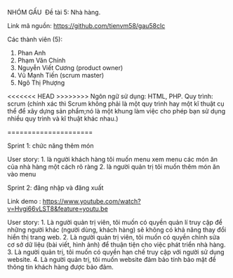 ﻿NHÓM GẤU
﻿
Đề tài 5: Nhà hàng.

Link mã nguồn: https://github.com/tienvm58/gau58clc

Các thành viên (5):

1. Phan Anh
2. Phạm Văn Chính 
3. Nguyễn Viết Cương (product owner)
4. Vũ Mạnh Tiến	(scrum master)
5. Ngô Thị Phượng

<<<<<<< HEAD >>>>>>>>
Ngôn ngữ sử dụng: HTML, PHP.
Quy trình: scrum (chính xác thì Scrum không phải là một quy trình hay một kĩ thuật cụ  thể  để xây dựng sản phẩm;nó là một khung làm việc cho phép bạn sử dụng nhiều quy trình và kĩ thuật khác nhau.)

=====================

Sprint 1: chức năng thêm món

User story: 
	1. là người khách hàng tôi muốn menu xem menu các món ăn của nhà hàng một cách rõ ràng
	2. là người quản trị tôi muốn thêm món ăn vào menu

Sprint 2: đăng nhập và đăng xuất

Link demo : https://www.youtube.com/watch?v=Hvgi66vLST8&feature=youtu.be

User story:
	1. Là người quản trị viên, tôi muốn có quyền quản lí truy cập để những người khác (người dùng, khách hàng) sẽ không có khả năng thay đổi hiển thị trang web.
	2. Là người quản trị viên, tôi muốn có quyền chỉnh sửa cơ sở dữ liệu (bài viết, hình ảnh) để thuận tiện cho việc phát triển nhà hàng.
	3. Là người quản trị, tôi muốn có quyền hạn chế truy cập với người sử dụng website.
	4. Là người quản trị, tôi muốn website đảm bảo tính bảo mật để thông tin khách hàng được bảo đảm.
	
